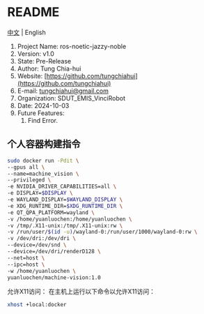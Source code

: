 # README

[中文](README-zh_CN.md) | English

1. Project Name: ros-noetic-jazzy-noble
2. Version: v1.0
3. State: Pre-Release
4. Author: Tung Chia-hui
5. Website: [https://github.com/tungchiahui](https://github.com/tungchiahui)
6. E-mail: tungchiahui@gmail.com
7. Organization: SDUT_EMIS_VinciRobot
8. Date: 2024-10-03
9. Future Features: 
    1. Find Error.

## 个人容器构建指令
```bash
sudo docker run -Pdit \
--gpus all \
--name=machine_vision \
--privileged \
-e NVIDIA_DRIVER_CAPABILITIES=all \
-e DISPLAY=$DISPLAY \
-e WAYLAND_DISPLAY=$WAYLAND_DISPLAY \
-e XDG_RUNTIME_DIR=$XDG_RUNTIME_DIR \
-e QT_QPA_PLATFORM=wayland \
-v /home/yuanluochen:/home/yuanluochen \
-v /tmp/.X11-unix:/tmp/.X11-unix:rw \
-v /run/user/$(id -u)/wayland-0:/run/user/1000/wayland-0:rw \
-v /dev/dri:/dev/dri \
--device=/dev/snd \
--device=/dev/dri/renderD128 \
--net=host \
--ipc=host \
-w /home/yuanluochen \
yuanluochen/machine-vision:1.0
```

允许X11访问： 在主机上运行以下命令以允许X11访问：

```Bash
xhost +local:docker
```
